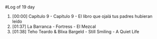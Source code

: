 #Log of 19 day

1. [00:00] Capítulo 9 - Capítulo 9 - El libro que ojalá tus padres hubieran leído
1. [01:37] La Barranca - Fortress - El Mezcal
1. [01:38] Teho Teardo & Blixa Bargeld - Still Smiling - A Quiet Life
